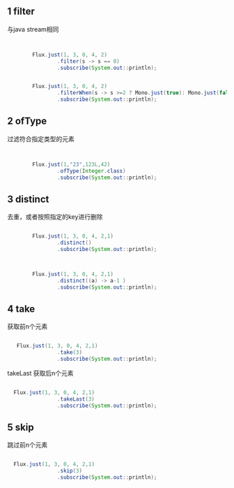 ## 1 filter
与java stream相同
```java


        Flux.just(1, 3, 0, 4, 2)
                .filter(s -> s == 0)
                .subscribe(System.out::println);


        Flux.just(1, 3, 0, 4, 2)
                .filterWhen(s -> s >=2 ? Mono.just(true): Mono.just(false))
                .subscribe(System.out::println);
```


## 2 ofType
过滤符合指定类型的元素

```java


        Flux.just(1,"23",123L,42)
                .ofType(Integer.class)
                .subscribe(System.out::println);
```


## 3 distinct


去重，或者按照指定的key进行删除
```java

        Flux.just(1, 3, 0, 4, 2,1)
                .distinct()
                .subscribe(System.out::println);



        Flux.just(1, 3, 0, 4, 2,1)
                .distinct((a) -> a-1 )
                .subscribe(System.out::println);
```

## 4 take

获取前n个元素

```java

   Flux.just(1, 3, 0, 4, 2,1)
                .take(3)
                .subscribe(System.out::println);
```


takeLast 获取后n个元素

```java

  Flux.just(1, 3, 0, 4, 2,1)
                .takeLast(3)
                .subscribe(System.out::println);
```

## 5 skip

跳过前n个元素
```java

  Flux.just(1, 3, 0, 4, 2,1)
                .skip(3)
                .subscribe(System.out::println);
```